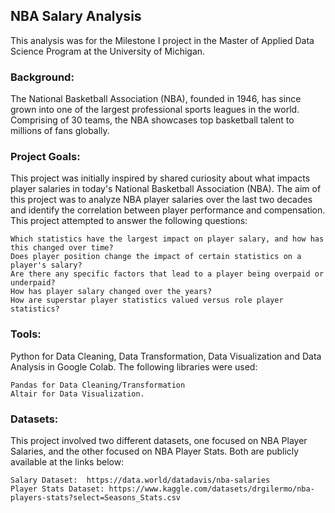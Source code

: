 ## NBA Salary Analysis
This analysis was for the Milestone I project in the Master of Applied Data Science Program at the University of Michigan.

### Background:
The National Basketball Association (NBA), founded in 1946, has since grown into one of the largest professional sports leagues in the world. Comprising of 30 teams, the NBA showcases top basketball talent to millions of fans globally.

### Project Goals:
This project was initially inspired by shared curiosity about what impacts player salaries in today's National Basketball Association (NBA). The aim of this project was to analyze NBA player salaries over the last two decades and identify the correlation between player performance and compensation. This project attempted to answer the following questions:

    Which statistics have the largest impact on player salary, and how has this changed over time?
    Does player position change the impact of certain statistics on a player's salary?
    Are there any specific factors that lead to a player being overpaid or underpaid?
    How has player salary changed over the years?
    How are superstar player statistics valued versus role player statistics?

### Tools:
Python for Data Cleaning, Data Transformation, Data Visualization and Data Analysis in Google Colab. The following libraries were used:

    Pandas for Data Cleaning/Transformation
    Altair for Data Visualization.

### Datasets:
This project involved two different datasets, one focused on NBA Player Salaries, and the other focused on NBA Player Stats. Both are publicly available at the links below:

    Salary Dataset:  https://data.world/datadavis/nba-salaries
    Player Stats Dataset: https://www.kaggle.com/datasets/drgilermo/nba-players-stats?select=Seasons_Stats.csv
